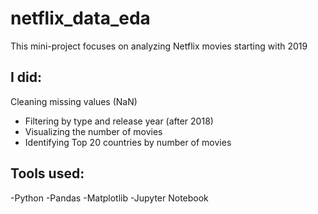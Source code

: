 # netflix_data_eda
This mini-project focuses on analyzing Netflix movies starting with 2019
## I did:
Cleaning missing values (NaN)
- Filtering by type and release year (after 2018)
- Visualizing the number of movies
- Identifying Top 20 countries by number of movies
## Tools used:
-Python
-Pandas
-Matplotlib
-Jupyter Notebook
